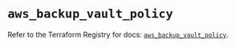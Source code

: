 # `aws_backup_vault_policy`

Refer to the Terraform Registry for docs: [`aws_backup_vault_policy`](https://registry.terraform.io/providers/hashicorp/aws/5.35.0/docs/resources/backup_vault_policy).
